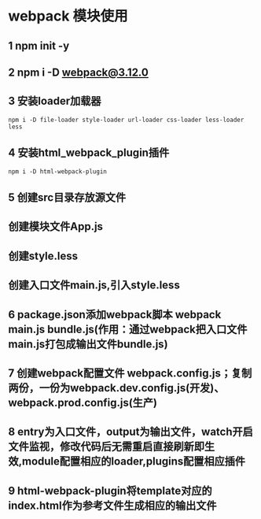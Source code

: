 # webpack 模块使用
## 1 npm init -y
## 2 npm i -D webpack@3.12.0
## 3 安装loader加载器
```node
npm i -D file-loader style-loader url-loader css-loader less-loader less
```
## 4 安装html_webpack_plugin插件
```node
npm i -D html-webpack-plugin
```
## 5 创建src目录存放源文件
## 创建模块文件App.js
## 创建style.less
## 创建入口文件main.js,引入style.less
## 6 package.json添加webpack脚本 webpack main.js bundle.js(作用：通过webpack把入口文件main.js打包成输出文件bundle.js)
## 7 创建webpack配置文件 webpack.config.js；复制两份，一份为webpack.dev.config.js(开发)、webpack.prod.config.js(生产)
## 8 entry为入口文件，output为输出文件，watch开启文件监视，修改代码后无需重启直接刷新即生效,module配置相应的loader,plugins配置相应插件
## 9 html-webpack-plugin将template对应的index.html作为参考文件生成相应的输出文件